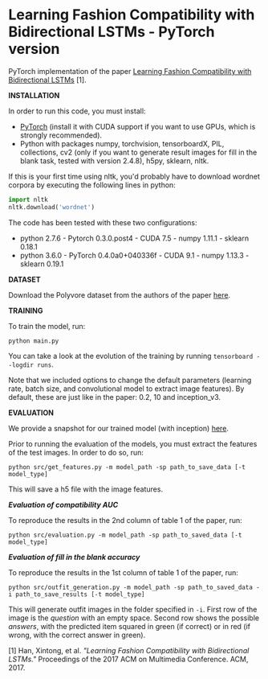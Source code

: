 # Learning Fashion Compatibility with Bidirectional LSTMs - PyTorch version
PyTorch implementation of the paper [Learning Fashion Compatibility with Bidirectional LSTMs](https://arxiv.org/pdf/1707.05691.pdf) [1].

**INSTALLATION**

In order to run this code, you must install:
* [PyTorch](http://pytorch.org/previous-versions/) (install it with CUDA support if you want to use GPUs, which is strongly recommended).
* Python with packages numpy, torchvision, tensorboardX, PIL, collections, cv2 (only if you want to generate result images for fill in the blank task, tested with version 2.4.8), h5py, sklearn, nltk.

If this is your first time using nltk, you'd probably have to download wordnet corpora by executing the following lines in python:
```python
import nltk
nltk.download('wordnet')
```

The code has been tested with these two configurations:
* python 2.7.6 - Pytorch 0.3.0.post4     - CUDA 7.5 - numpy 1.11.1 - sklearn 0.18.1   
* python 3.6.0 - PyTorch 0.4.0a0+040336f - CUDA 9.1 - numpy 1.13.3 - sklearn 0.19.1

**DATASET**

Download the Polyvore dataset from the authors of the paper [here](https://github.com/xthan/polyvore-dataset).

**TRAINING**

To train the model, run:
```
python main.py
```

You can take a look at the evolution of the training by running `tensorboard --logdir runs`.

Note that we included options to change the default parameters (learning rate, batch size, and convolutional model to extract image features). By default, these are just like in the paper: 0.2, 10 and inception_v3.

**EVALUATION**

We provide a snapshot for our trained model (with inception) [here](https://drive.google.com/file/d/1IZmG6-tN2e2bQpHL-dapm30JypbMUy8l/view?usp=sharing).

Prior to running the evaluation of the models, you must extract the features of the test images. In order to do so, run:
```
python src/get_features.py -m model_path -sp path_to_save_data [-t model_type]
```
This will save a h5 file with the image features.

***Evaluation of compatibility AUC***

To reproduce the results in the 2nd column of table 1 of the paper, run:
```
python src/evaluation.py -m model_path -sp path_to_saved_data [-t model_type]
```

***Evaluation of fill in the blank accuracy***

To reproduce the results in the 1st column of table 1 of the paper, run:
```
python src/outfit_generation.py -m model_path -sp path_to_saved_data -i path_to_save_results [-t model_type]
```
This will generate outfit images in the folder specified in `-i`. First row of the image is the _question_ with an empty space. Second row shows the possible _answers_, with the predicted item squared in green (if correct) or in red (if wrong, with the correct answer in green).


[1] Han, Xintong, et al. _"Learning Fashion Compatibility with Bidirectional LSTMs."_ Proceedings of the 2017 ACM on Multimedia Conference. ACM, 2017.
